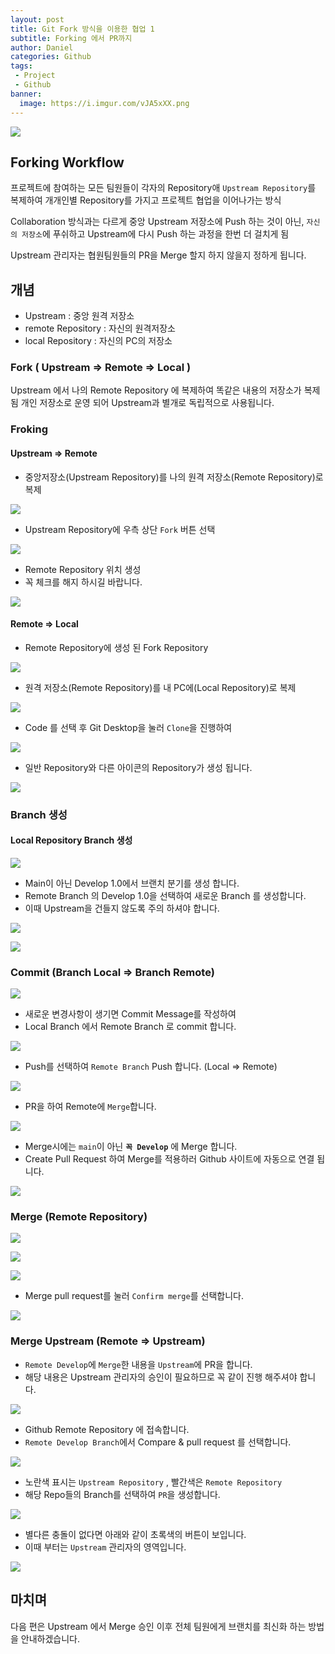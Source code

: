 ```yaml
---
layout: post
title: Git Fork 방식을 이용한 협업 1
subtitle: Forking 에서 PR까지
author: Daniel
categories: Github
tags: 
 - Project
 - Github
banner:
  image: https://i.imgur.com/vJA5xXX.png
---
```

![](https://teamsparta.notion.site/image/https%3A%2F%2Fs3-us-west-2.amazonaws.com%2Fsecure.notion-static.com%2F573d499f-80ac-4e49-a243-d5079503ca40%2F3.png?table=block&id=d5e15def-1ac2-420f-9c62-49b36a9a637e&spaceId=83c75a39-3aba-4ba4-a792-7aefe4b07895&width=2000&userId=&cache=v2)

Forking Workflow
--

프로젝트에 참여하는 모든 팀원들이 각자의 Repository애 `Upstream Repository`를 복제하여 개개인별 Repository를 가지고 프로젝트 협업을 이어나가는 방식

Collaboration 방식과는 다르게 중앙 Upstream 저장소에 Push 하는 것이 아닌,
`자신의 저장소`에 푸쉬하고 Upstream에 다시 Push 하는 과정을 한번 더 걸치게 됨

Upstream 관리자는 협원팀원들의 PR을 Merge 할지 하지 않을지 정하게 됩니다.


개념
--
- Upstream : 중앙 원격 저장소
- remote Repository  : 자신의 원격저장소
- local Repository : 자신의 PC의 저장소

### Fork ( Upstream => Remote => Local )

Upstream 에서 나의 Remote Repository 에 복제하여 똑같은 내용의 저장소가 복제 됨
개인 저장소로 운영 되어 Upstream과 별개로 독립적으로 사용됩니다.

### Froking

#### Upstream => Remote

- 중앙저장소(Upstream Repository)를 나의 원격 저장소(Remote Repository)로 복제

![](https://i.imgur.com/vJA5xXX.png)

- Upstream Repository에 우측 상단 `Fork` 버튼 선택

![](https://i.imgur.com/U0YBbDz.jpg)

- Remote Repository 위치 생성 
- 꼭 체크를 해지 하시길 바랍니다.

![](https://i.imgur.com/QlEHuSa.jpg)

#### Remote => Local

- Remote Repository에 생성 된 Fork Repository

![](https://i.imgur.com/8juY0xV.jpg)

- 원격 저장소(Remote Repository)를 내 PC에(Local Repository)로 복제

![](https://i.imgur.com/kVTm3sn.png)

- Code 를 선택 후 Git Desktop을 눌러 `Clone`을 진행하여  

![](https://i.imgur.com/4N0i9FI.jpg)

- 일반 Repository와 다른 아이콘의 Repository가 생성 됩니다.

![](https://i.imgur.com/9g3rEOd.jpg)

### Branch 생성

#### Local Repository Branch 생성

![](https://i.imgur.com/sZMwCXc.png)

- Main이 아닌 Develop 1.0에서  브랜치 분기를 생성 합니다.
- Remote Branch 의 Develop 1.0을 선택하여 새로운 Branch 를 생성합니다.
- 이때 Upstream을 건들지 않도록 주의 하셔야 합니다.


![](https://i.imgur.com/0ZZeUQv.jpg)


![](https://i.imgur.com/CYWA4Yf.jpg)


### Commit (Branch Local => Branch Remote)

![](https://i.imgur.com/BoDMn8L.png)

- 새로운 변경사항이 생기면 Commit Message를 작성하여 
- Local Branch 에서 Remote Branch 로 commit 합니다.

![](https://i.imgur.com/OSwyewO.jpg)

- Push를 선택하여 `Remote Branch` Push 합니다. (Local => Remote)

![](https://i.imgur.com/HlN0YyE.jpg)

- PR을 하여 Remote에 `Merge`합니다.

![](https://i.imgur.com/IEl6wvw.jpg)

- Merge시에는 `main`이 아닌 **`꼭 Develop`** 에 Merge 합니다.
- Create Pull Request 하여 Merge를 적용하러 Github 사이트에 자동으로 연결 됩니다.

![](https://i.imgur.com/1VJz7EY.jpg)

### Merge (Remote Repository)

![](https://i.imgur.com/P3rgUDm.png)


![](https://i.imgur.com/nNM6x6N.jpg)

![](https://i.imgur.com/9M0q8SX.jpg)

- Merge pull request를 눌러 `Confirm merge`를 선택합니다.

![](https://i.imgur.com/Qc5bILm.jpg)

### Merge Upstream (Remote => Upstream)

- `Remote Develop`에 `Merge`한 내용을 `Upstream`에 PR을 합니다.
- 해당 내용은 Upstream 관리자의 승인이 필요하므로 꼭 같이 진행 해주셔야 합니다.

![](https://i.imgur.com/cJHsAWL.png)


- Github Remote Repository 에 접속합니다.
- `Remote Develop Branch`에서 Compare & pull request 를 선택합니다.

![](https://i.imgur.com/JCJE21d.jpg)

- 노란색 표시는 `Upstream Repository` , 빨간색은 `Remote Repository`
- 해당 Repo들의 Branch를 선택하여 `PR`을 생성합니다.

![](https://i.imgur.com/mKV6Wud.jpg)

- 별다른 충돌이 없다면 아래와 같이 초록색의 버튼이 보입니다.
- 이때 부터는 `Upstream` 관리자의 영역입니다.

![](https://i.imgur.com/MZByKJF.jpg)

마치며 
--
다음 편은 Upstream 에서 Merge 승인 이후 전체 팀원에게 브랜치를 최신화 하는 방법을 안내하겠습니다. 